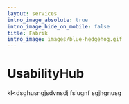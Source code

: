 ```yaml
---
layout: services
intro_image_absolute: true
intro_image_hide_on_mobile: false
title: Fabrik
intro_image: images/blue-hedgehog.gif
---
```

# UsabilityHub

kl\<dsghusngjsdvnsdj fsiugnf sgjhgnusg 
